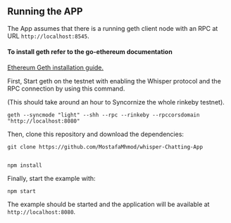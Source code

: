 ## Running the APP

The App assumes that there is a running geth client node with an RPC at URL `http://localhost:8545`. 
#### To install geth refer to the go-ethereum documentation 
[Ethereum Geth installation guide.](https://github.com/ethereum/go-ethereum/wiki/Installing-Geth)

First, Start geth on the testnet with enabling the Whisper protocol and the RPC connection by using this command.

(This should take around an hour to Syncornize the whole rinkeby testnet).

    geth --syncmode "light" --shh --rpc --rinkeby --rpccorsdomain "http://localhost:8080"


Then, clone this repository and download the dependencies:

    git clone https://github.com/MostafaMhmod/whisper-Chatting-App


    npm install

Finally, start the example with:

    npm start

The example should be started and the application will be available at `http://localhost:8080`.
